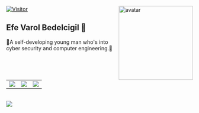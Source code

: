 <img align="right" alt="avatar" width="200" src="avatar2.JPG"> [![Visitor](https://visitor-badge.laobi.icu/badge?page_id=EfeVaroll.EfeVaroll)](#)

## Efe Varol Bedelcigil 👋

🔹A self-developing young man who's into cyber security and computer engineering.🔹

<br>
<table class="center">
<tr>
  <td><a href="https://github.com/EfeVaroll">
  <img src="https://img.shields.io/badge/GitHub-100000?style=for-the-badge&logo=github&logoColor=white">
 </a> 
<td><a href="https://www.linkedin.com/in/efevarolbedelcigil/">
<img src="https://img.shields.io/badge/LinkedIn-0077B5?style=for-the-badge&logo=linkedin&logoColor=white">
</a> 
  <td><a href="https://dev.to/efevaroll">
<img src="https://img.shields.io/badge/dev.to-0A0A0A?style=for-the-badge&logo=dev.to&logoColor=white">
</a> 
  </tr>
</table>

<br>
<img align="left" src="https://github-readme-stats.vercel.app/api?username=EfeVaroll&theme=github_dark">
